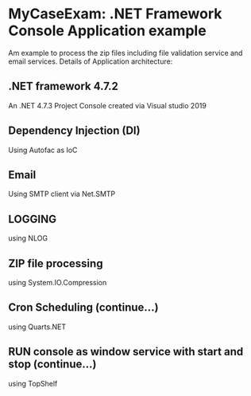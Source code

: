 # MyCaseExam: .NET Framework Console Application example
Am example to process the zip files including file validation service and email services. 
Details of Application architecture: 
## .NET framework 4.7.2
An .NET 4.7.3 Project Console created via  Visual studio 2019
## Dependency Injection (DI)
Using Autofac as IoC
## Email
Using SMTP client via Net.SMTP
## LOGGING
using NLOG
## ZIP file processing
using System.IO.Compression
## Cron Scheduling (continue...)
using Quarts.NET
## RUN console as window service with start and stop (continue...)
using TopShelf 

